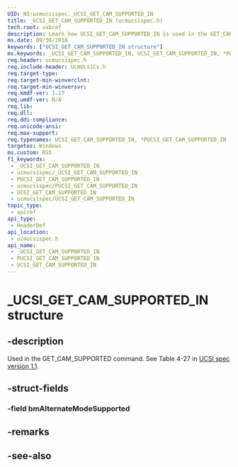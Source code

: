 ```yaml
---
UID: NS:ucmucsispec._UCSI_GET_CAM_SUPPORTED_IN
title: _UCSI_GET_CAM_SUPPORTED_IN (ucmucsispec.h)
tech.root: usbref
description: Learn how UCSI_GET_CAM_SUPPORTED_IN is used in the GET_CAM_SUPPORTED command. See Table 4-27.
ms.date: 09/30/2018
keywords: ["UCSI_GET_CAM_SUPPORTED_IN structure"]
ms.keywords: _UCSI_GET_CAM_SUPPORTED_IN, UCSI_GET_CAM_SUPPORTED_IN, *PUCSI_GET_CAM_SUPPORTED_IN,
req.header: ucmucsispec.h
req.include-header: UcmUcsiCx.h
req.target-type: 
req.target-min-winverclnt: 
req.target-min-winversvr: 
req.kmdf-ver: 1.27
req.umdf-ver: N/A
req.lib: 
req.dll: 
req.ddi-compliance: 
req.unicode-ansi: 
req.max-support: 
req.typenames: UCSI_GET_CAM_SUPPORTED_IN, *PUCSI_GET_CAM_SUPPORTED_IN
targetos: Windows
ms.custom: RS5
f1_keywords:
 - _UCSI_GET_CAM_SUPPORTED_IN
 - ucmucsispec/_UCSI_GET_CAM_SUPPORTED_IN
 - PUCSI_GET_CAM_SUPPORTED_IN
 - ucmucsispec/PUCSI_GET_CAM_SUPPORTED_IN
 - UCSI_GET_CAM_SUPPORTED_IN
 - ucmucsispec/UCSI_GET_CAM_SUPPORTED_IN
topic_type:
 - apiref
api_type:
 - HeaderDef
api_location:
 - ucmucsispec.h
api_name:
 - _UCSI_GET_CAM_SUPPORTED_IN
 - PUCSI_GET_CAM_SUPPORTED_IN
 - UCSI_GET_CAM_SUPPORTED_IN
---
```


# _UCSI_GET_CAM_SUPPORTED_IN structure


## -description

Used in the GET_CAM_SUPPORTED command. See Table 4-27 in [UCSI spec version 1.1](https://www.intel.com/content/dam/www/public/us/en/documents/technical-specifications/usb-type-c-ucsi-spec.pdf).

## -struct-fields

### -field bmAlternateModeSupported

## -remarks

## -see-also

